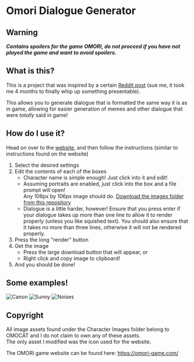 # Omori Dialogue Generator

## Warning
***Contains spoilers for the game OMORI, do not proceed if you have not played
the game and want to avoid spoilers.***


## What is this?
This is a project that was inspired by a certain [Reddit post](https://www.reddit.com/r/OMORI/comments/rpl3p8/is_there_a_custom_dialogue_box_generator_anywhere/)
(sue me, it took me 4 months to finally whip up something presentable).

This allows you to generate dialogue that is formatted the same way it is as in
game, allowing for easier generation of memes and other dialogue that were
*totally* said in game!

## How do I use it?
Head on over to the [website](https://ransu-ll.github.io/Omori-Dialogue-Generator/),
and then follow the instructions (similar to instructions found on the website)
1. Select the desired settings
2. Edit the contents of each of the boxes
    * Character name is simple enough! Just click into it and edit!
    * Assuming portraits are enabled, just
      click into the box and a file prompt
      will open!  
      Any 106px by 106px image should do.
      [Download the images folder from this repository](https://download-directory.github.io/?url=https%3A%2F%2Fgithub.com%2FRansu-ll%2FOmori-Dialogue-Generator%2Ftree%2Fmaster%2FCharacter%2520Images)
    * Dialogue is a little harder, however! Ensure that you press enter if your
      dialogue takes up more than one line to allow it to render properly
      (unless you like squished text).
      You should also ensure that it takes no more than three lines, otherwise
      it will not be rendered properly.
3. Press the long "render" button
4. Get the image
    * Press the large download button that will appear, or
    * Right click and copy image to clipboard!
5. And you should be done!

## Some examples!
![Canon](https://user-images.githubusercontent.com/59227493/163705424-d9a7d8c8-612c-4b36-80cc-076cfd358363.png)
![Sunny](https://user-images.githubusercontent.com/59227493/163705580-fb6dc6cd-ba0a-434b-bc09-795038e55d2f.png)
![Noises](https://user-images.githubusercontent.com/59227493/163705610-342524ff-ad92-4717-9340-285967b147ad.png)


## Copyright
All image assets found under the Character Images folder belong to OMOCAT and I do not claim to own any of these assets.  
The only asset I modified was the icon used for the website.

The OMORI game website can be found here: https://omori-game.com/
